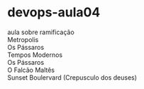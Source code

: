 # devops-aula04
aula sobre ramificação<br/>
Metropolis<br/>
Os Pássaros<br/>
Tempos Modernos<br/>
Os Pássaros<br/>
O Falcão Maltês<br/>
Sunset Boulervard (Crepusculo dos deuses)<br/>
